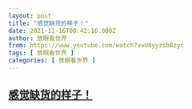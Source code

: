 ```yaml
---
layout: post
title: "感觉缺货的样子！"
date: 2021-11-16T00:42:16.000Z
author: 放眼看世界
from: https://www.youtube.com/watch?v=U8yyzsbBzyc
tags: [ 放眼看世界 ]
categories: [ 放眼看世界 ]
---
```

<!--1637023336000-->
[感觉缺货的样子！](https://www.youtube.com/watch?v=U8yyzsbBzyc)
------

<div>

</div>
